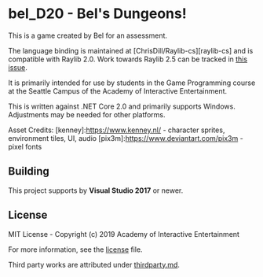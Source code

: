 # bel_D20 - Bel's Dungeons!

This is a game created by Bel for an assessment.

The language binding is maintained at [ChrisDill/Raylib-cs][raylib-cs] and
is compatible with Raylib 2.0. Work towards Raylib 2.5 can be tracked in
[this issue](https://github.com/ChrisDill/Raylib-cs/issues/22).

It is primarily intended for use by students in the Game Programming course at
the Seattle Campus of the Academy of Interactive Entertainment.

This is written against .NET Core 2.0 and primarily supports Windows.
Adjustments may be needed for other platforms.

Asset Credits:
[kenney]:https://www.kenney.nl/  - character sprites, environment tiles, UI, audio
[pix3m]:https://www.deviantart.com/pix3m - pixel fonts

[raylib]:https://github.com/raysan5/raylib
[raysan]:https://github.com/raysan5

## Building

This project supports by **Visual Studio 2017** or newer.

## License

MIT License - Copyright (c) 2019 Academy of Interactive Entertainment

For more information, see the [license][lic] file.

Third party works are attributed under [thirdparty.md][3p].

[lic]:LICENSE.md
[3p]:THIRDPARTY.md
[raylib]:https://github.com/raysan5/raylib
